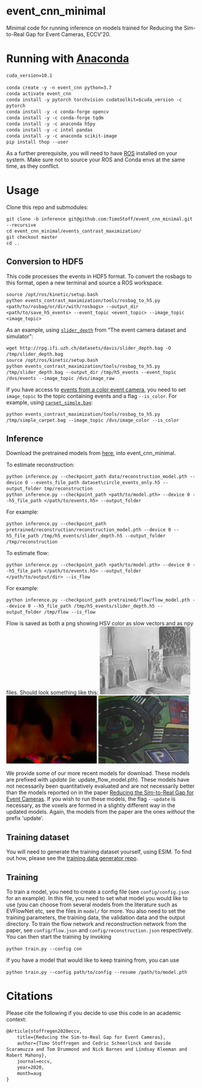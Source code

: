 # event_cnn_minimal

Minimal code for running inference on models trained for Reducing the Sim-to-Real Gap for Event Cameras, ECCV'20.

# Running with [Anaconda](https://docs.anaconda.com/anaconda/install/)

```
cuda_version=10.1

conda create -y -n event_cnn python=3.7
conda activate event_cnn
conda install -y pytorch torchvision cudatoolkit=$cuda_version -c pytorch
conda install -y -c conda-forge opencv
conda install -y -c conda-forge tqdm
conda install -y -c anaconda h5py 
conda install -y -c intel pandas
conda install -y -c anaconda scikit-image
pip install thop --user
```

As a further prerequisite, you will need to have [ROS](http://wiki.ros.org/kinetic/Installation/Ubuntu) installed on your system. Make sure not to source your ROS and Conda envs at the same time, as they conflict.

# Usage

Clone this repo and submodules:

```
git clone -b inference git@github.com:TimoStoff/event_cnn_minimal.git --recursive
cd event_cnn_minimal/events_contrast_maximization/
git checkout master
cd ..
```

## Conversion to HDF5

This code processes the events in HDF5 format. To convert the rosbags to this format, open a new terminal and source a ROS workspace.

```
source /opt/ros/kinetic/setup.bash
python events_contrast_maximization/tools/rosbag_to_h5.py <path/to/rosbag/or/dir/with/rosbags> --output_dir <path/to/save_h5_events> --event_topic <event_topic> --image_topic <image_topic>
```

As an example, using [`slider_depth`](http://rpg.ifi.uzh.ch/datasets/davis/slider_depth.bag) from "The event camera dataset and simulator":

```
wget http://rpg.ifi.uzh.ch/datasets/davis/slider_depth.bag -O /tmp/slider_depth.bag
source /opt/ros/kinetic/setup.bash
python events_contrast_maximization/tools/rosbag_to_h5.py /tmp/slider_depth.bag --output_dir /tmp/h5_events --event_topic /dvs/events --image_topic /dvs/image_raw
```

If you have access to [events from a color event camera](http://rpg.ifi.uzh.ch/CED.html), you need to set `image_topic` to the topic containing events and a flag `--is_color`. For example, using [`carpet_simple.bag`](http://rpg.ifi.uzh.ch/CED/datasets/CED_simple.zip):

```
python events_contrast_maximization/tools/rosbag_to_h5.py /tmp/simple_carpet.bag --image_topic /dvs/image_color --is_color
```

## Inference

Download the pretrained models from [here](https://drive.google.com/open?id=1J6PbqYPOGlyspYsdH4fgg5pZpc_l-BOD), into event_cnn_minimal.

To estimate reconstruction:

```
python inference.py --checkpoint_path data/reconstruction_model.pth --device 0 --events_file_path dataset\circle_events_only.h5 --output_folder tmp/reconstruction
python inference.py --checkpoint_path <path/to/model.pth> --device 0 --h5_file_path </path/to/events.h5> --output_folder 
```

For example:

```
python inference.py --checkpoint_path pretrained/reconstruction/reconstruction_model.pth --device 0 --h5_file_path /tmp/h5_events/slider_depth.h5 --output_folder /tmp/reconstruction
```

To estimate flow:

```
python inference.py --checkpoint_path <path/to/model.pth> --device 0 --h5_file_path </path/to/events.h5> --output_folder </path/to/output/dir> --is_flow
```

For example:

```
python inference.py --checkpoint_path pretrained/flow/flow_model.pth --device 0 --h5_file_path /tmp/h5_events/slider_depth.h5 --output_folder /tmp/flow --is_flow
```

Flow is saved as both a png showing HSV color as slow vectors and as npy files. Should look something like this:
![Reconstruction](.readme/reonstruction.gif)
![Flow](.readme/flow.gif)
![Color](.readme/color.gif)

We provide some of our more recent models for download. These models are prefixed with _update_ (ie: update\_flow\_model.pth).
These models have not necessarily been quantitatively evaluated and are not necessarily better than the models reported on in the paper [Reducing the Sim-to-Real Gap for Event Cameras](https://arxiv.org/abs/2003.09078).
If you wish to run these models, the flag `--update` is necessary, as the voxels are formed in a slightly different way in the updated models.
Again, the models from the paper are the ones *without* the prefix 'update'.

## Training dataset

You will need to generate the training dataset yourself, using ESIM.
To find out how, please see the [training data generator repo](https://github.com/TimoStoff/esim_config_generator).

## Training

To train a model, you need to create a config file (see `config/config.json` for an example).
In this file, you need to set what model you would like to use (you can choose from several models from the literature such as EVFlowNet etc, see the files in `model/` for more.
You also need to set the training parameters, the training data, the validation data and the output directory.
To train the flow network and reconstruction network from the paper, see `config/flow.json` and `config/reconstruction.json` respectively.
You can then start the training by invoking

``python train.py --config con``

If you have a model that would like to keep training from, you can use

``python train.py --config path/to/config --resume /path/to/model.pth``

# Citations

Please cite the following if you decide to use this code in an academic context:

```
@Article{stoffregen2020eccv,
    title={Reducing the Sim-to-Real Gap for Event Cameras},
    author={Timo Stoffregen and Cedric Scheerlinck and Davide Scaramuzza and Tom Drummond and Nick Barnes and Lindsay Kleeman and Robert Mahony},
    journal=eccv,
    year=2020,
    month=aug
}
```
